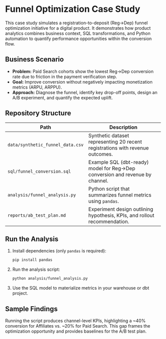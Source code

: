 # Funnel Optimization Case Study

This case study simulates a registration-to-deposit (Reg→Dep) funnel optimization initiative for a digital product.
It demonstrates how product analytics combines business context, SQL transformations, and Python automation to quantify performance opportunities within the conversion flow.

## Business Scenario
- **Problem:** Paid Search cohorts show the lowest Reg→Dep conversion rate due to friction in the payment verification step.
- **Goal:** Improve conversion without negatively impacting monetization metrics (ARPU, ARPPU).
- **Approach:** Diagnose the funnel, identify key drop-off points, design an A/B experiment, and quantify the expected uplift.

## Repository Structure
| Path | Description |
| --- | --- |
| `data/synthetic_funnel_data.csv` | Synthetic dataset representing 20 recent registrations with revenue outcomes. |
| `sql/funnel_conversion.sql` | Example SQL (dbt-ready) model for Reg→Dep conversion and revenue by channel. |
| `analysis/funnel_analysis.py` | Python script that summarizes funnel metrics using `pandas`. |
| `reports/ab_test_plan.md` | Experiment design outlining hypothesis, KPIs, and rollout recommendation. |

## Run the Analysis
1. Install dependencies (only `pandas` is required):
   ```bash
   pip install pandas
   ```
2. Run the analysis script:
   ```bash
   python analysis/funnel_analysis.py
   ```
3. Use the SQL model to materialize metrics in your warehouse or dbt project.

## Sample Findings
Running the script produces channel-level KPIs, highlighting a ~40% conversion
for Affiliates vs. ~20% for Paid Search. This gap frames the optimization
opportunity and provides baselines for the A/B test plan.
